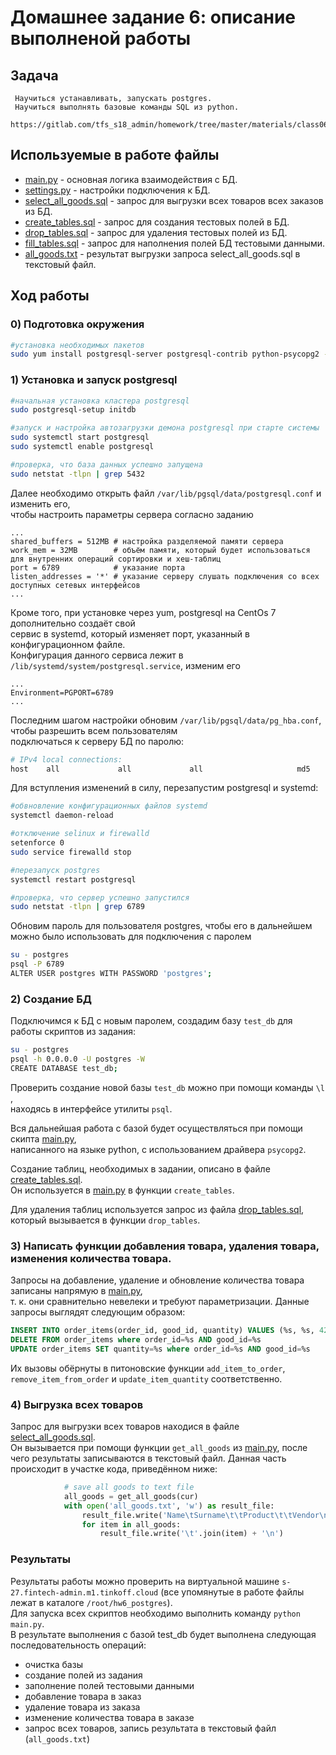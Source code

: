# Домашнее задание 6: описание выполненой работы 

## Задача
```
 Научиться устанавливать, запускать postgres.  
 Научиться выполнять базовые команды SQL из python.
 https://gitlab.com/tfs_s18_admin/homework/tree/master/materials/class06
```

## Используемые в работе файлы
* [main.py](https://github.com/SK1995/tfs-admin/blob/hw6_postgres/hw6_postgres/main.py) - основная логика взаимодействия с БД.
* [settings.py](https://github.com/SK1995/tfs-admin/blob/hw6_postgres/hw6_postgres/settings.py) - настройки подключения к БД.
* [select_all_goods.sql](https://github.com/SK1995/tfs-admin/blob/hw6_postgres/hw6_postgres/select_all_goods.sql) - запрос для выгрузки всех товаров всех заказов из БД.
* [create_tables.sql](https://github.com/SK1995/tfs-admin/blob/hw6_postgres/hw6_postgres/create_tables.sql) - запрос для создания тестовых полей в БД.
* [drop_tables.sql](https://github.com/SK1995/tfs-admin/blob/hw6_postgres/hw6_postgres/drop_tables.sql) - запрос для удаления тестовых полей из БД.
* [fill_tables.sql](https://github.com/SK1995/tfs-admin/blob/hw6_postgres/hw6_postgres/fill_tables.sql) - запрос для наполнения полей БД тестовыми данными.
* [all_goods.txt](https://github.com/SK1995/tfs-admin/blob/hw6_postgres/hw6_postgres/all_goods.txt) - результат выгрузки запроса select_all_goods.sql в текстовый файл.


## Ход работы
### 0) Подготовка окружения
```bash
#установка необходимых пакетов
sudo yum install postgresql-server postgresql-contrib python-psycopg2 -y
```

### 1) Установка и запуск postgresql
```bash
#начальная установка кластера postgresql
sudo postgresql-setup initdb

#запуск и настройка автозагрузки демона postgresql при старте системы
sudo systemctl start postgresql
sudo systemctl enable postgresql

#проверка, что база данных успешно запущена
sudo netstat -tlpn | grep 5432
```

Далее необходимо открыть файл ```/var/lib/pgsql/data/postgresql.conf``` и изменить его,  
чтобы настроить параметры сервера согласно заданию
```text
...
shared_buffers = 512MB # настройка разделяемой памяти сервера
work_mem = 32MB        # объём памяти, который будет использоваться для внутренних операций сортировки и хеш-таблиц 
port = 6789            # указание порта
listen_addresses = '*' # указание серверу слушать подключения со всех доступных сетевых интерфейсов
...
```
Кроме того, при установке через yum, postgresql на CentOs 7 дополнительно создаёт свой  
сервис в systemd, который изменяет порт, указанный в конфигурационном файле.  
Конфигурация данного сервиса лежит в ```/lib/systemd/system/postgresql.service```, изменим его
```text
...
Environment=PGPORT=6789
...
```

Последним шагом настройки обновим ```/var/lib/pgsql/data/pg_hba.conf```, чтобы разрешить всем пользователям  
подключаться к серверу БД по паролю:
```bash
# IPv4 local connections:
host    all             all             all                     md5
```
Для вступления изменений в силу, перезапустим postgresql и systemd:
```bash
#обвновление конфигурационных файлов systemd 
systemctl daemon-reload

#отключение selinux и firewalld
setenforce 0
sudo service firewalld stop

#перезапуск postgres
systemctl restart postgresql

#проверка, что сервер успешно запустился
sudo netstat -tlpn | grep 6789
```

Обновим пароль для пользователя postgres, чтобы его в дальнейшем можно было использовать для подключения с паролем
```bash
su - postgres
psql -P 6789
ALTER USER postgres WITH PASSWORD 'postgres';
```

### 2) Создание БД
Подключимся к БД с новым паролем, создадим базу ```test_db``` для работы скриптов из задания:
```bash
su - postgres
psql -h 0.0.0.0 -U postgres -W
CREATE DATABASE test_db;
```
Проверить создание новой базы ```test_db``` можно при помощи команды ```\l``` ,  
находясь в интерфейсе утилиты ```psql```.

Вся дальнейшая работа с базой будет осуществляться при помощи скипта [main.py](https://github.com/SK1995/tfs-admin/blob/hw6_postgres/hw6_postgres/main.py),  
написанного на языке python, c использованием драйвера ```psycopg2```.

Создание таблиц, необходимых в задании, описано в файле  [create_tables.sql](https://github.com/SK1995/tfs-admin/blob/hw6_postgres/hw6_postgres/create_tables.sql).  
Он используется в [main.py](https://github.com/SK1995/tfs-admin/blob/hw6_postgres/hw6_postgres/main.py) в функции ```create_tables```.

Для удаления таблиц используется запрос из файла [drop_tables.sql](https://github.com/SK1995/tfs-admin/blob/hw6_postgres/hw6_postgres/drop_tables.sql),  
который вызывается в функции ```drop_tables```.

### 3) Написать функции добавления товара, удаления товара, изменения количества товара.
Запросы на добавление, удаление и обновление количества товара записаны напрямую в [main.py](https://github.com/SK1995/tfs-admin/blob/hw6_postgres/hw6_postgres/main.py),  
т. к. они сравнительно невелеки и требуют параметризации.
Данные запросы выглядят следующим образом:
```sql
INSERT INTO order_items(order_id, good_id, quantity) VALUES (%s, %s, 42) -- добавление нового товара в заказ
DELETE FROM order_items where order_id=%s AND good_id=%s                 -- удаление товара из заказа
UPDATE order_items SET quantity=%s where order_id=%s AND good_id=%s      -- обновление количества товара в заказе
```
Их вызовы обёрнуты в питоновские функции ```add_item_to_order```, ```remove_item_from_order``` и ```update_item_quantity``` соответственно.

### 4) Выгрузка всех товаров
Запрос для выгрузки всех товаров находися в файле [select_all_goods.sql](https://github.com/SK1995/tfs-admin/blob/hw6_postgres/hw6_postgres/select_all_goods.sql).  
Он вызывается при помощи функции ```get_all_goods``` из [main.py](https://github.com/SK1995/tfs-admin/blob/hw6_postgres/hw6_postgres/main.py), после чего результаты записываются в текстовый файл. 
Данная часть происходит в участке кода, приведённом ниже:
```python
            # save all goods to text file
            all_goods = get_all_goods(cur)
            with open('all_goods.txt', 'w') as result_file:
                result_file.write('Name\tSurname\t\tProduct\t\tVendor\n')
                for item in all_goods:
                    result_file.write('\t'.join(item) + '\n')
```

### Результаты
Результаты работы можно проверить на виртуальной машине  ```s-27.fintech-admin.m1.tinkoff.cloud``` (все упомянутые в работе файлы лежат в каталоге ```/root/hw6_postgres```).  
Для запуска всех скриптов необходимо выполнить команду ```python main.py```.  
В результате выполнения с базой test_db будет выполнена следующая последовательность операций:
* очистка базы 
* создание полей из задания
* заполнение полей тестовыми данными
* добавление товара в заказ
* удаление товара из заказа
* изменение количества товара в заказе
* запрос всех товаров, запись результата в текстовый файл (````all_goods.txt````)




